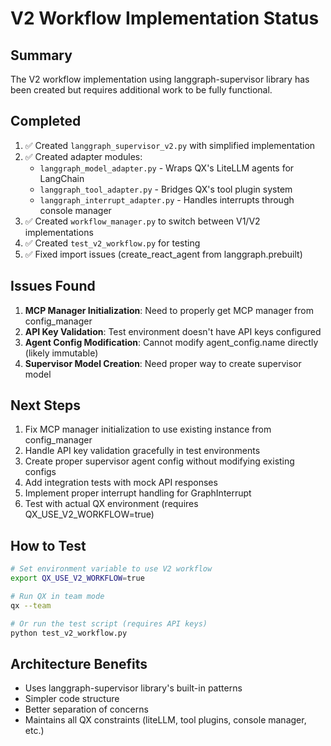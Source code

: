 # V2 Workflow Implementation Status

## Summary
The V2 workflow implementation using langgraph-supervisor library has been created but requires additional work to be fully functional.

## Completed
1. ✅ Created `langgraph_supervisor_v2.py` with simplified implementation
2. ✅ Created adapter modules:
   - `langgraph_model_adapter.py` - Wraps QX's LiteLLM agents for LangChain
   - `langgraph_tool_adapter.py` - Bridges QX's tool plugin system
   - `langgraph_interrupt_adapter.py` - Handles interrupts through console manager
3. ✅ Created `workflow_manager.py` to switch between V1/V2 implementations
4. ✅ Created `test_v2_workflow.py` for testing
5. ✅ Fixed import issues (create_react_agent from langgraph.prebuilt)

## Issues Found
1. **MCP Manager Initialization**: Need to properly get MCP manager from config_manager
2. **API Key Validation**: Test environment doesn't have API keys configured
3. **Agent Config Modification**: Cannot modify agent_config.name directly (likely immutable)
4. **Supervisor Model Creation**: Need proper way to create supervisor model

## Next Steps
1. Fix MCP manager initialization to use existing instance from config_manager
2. Handle API key validation gracefully in test environments
3. Create proper supervisor agent config without modifying existing configs
4. Add integration tests with mock API responses
5. Implement proper interrupt handling for GraphInterrupt
6. Test with actual QX environment (requires QX_USE_V2_WORKFLOW=true)

## How to Test
```bash
# Set environment variable to use V2 workflow
export QX_USE_V2_WORKFLOW=true

# Run QX in team mode
qx --team

# Or run the test script (requires API keys)
python test_v2_workflow.py
```

## Architecture Benefits
- Uses langgraph-supervisor library's built-in patterns
- Simpler code structure
- Better separation of concerns
- Maintains all QX constraints (liteLLM, tool plugins, console manager, etc.)